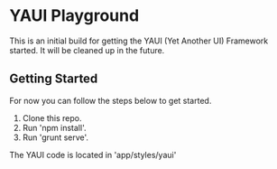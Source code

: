 # YAUI Playground

This is an initial build for getting the YAUI (Yet Another UI) Framework started. It will be cleaned up in the future.

## Getting Started

For now you can follow the steps below to get started.

1. Clone this repo.
2. Run 'npm install'.
3. Run 'grunt serve'.

The YAUI code is located in 'app/styles/yaui'
